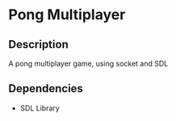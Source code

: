 Pong Multiplayer
================

## Description

A pong multiplayer game, using socket and SDL

## Dependencies

* SDL Library





